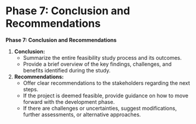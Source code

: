 # Phase 7: Conclusion and Recommendations

**Phase 7: Conclusion and Recommendations**

1. **Conclusion:**
   * Summarize the entire feasibility study process and its outcomes.
   * Provide a brief overview of the key findings, challenges, and benefits identified during the study.
2. **Recommendations:**
   * Offer clear recommendations to the stakeholders regarding the next steps.
   * If the project is deemed feasible, provide guidance on how to move forward with the development phase.
   * If there are challenges or uncertainties, suggest modifications, further assessments, or alternative approaches.

